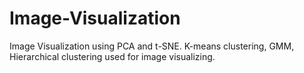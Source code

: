 # Image-Visualization
Image Visualization using PCA and t-SNE. K-means clustering, GMM, Hierarchical clustering used for image visualizing.
